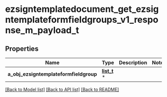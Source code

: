 # ezsigntemplatedocument_get_ezsigntemplateformfieldgroups_v1_response_m_payload_t

## Properties
Name | Type | Description | Notes
------------ | ------------- | ------------- | -------------
**a_obj_ezsigntemplateformfieldgroup** | [**list_t**](ezsigntemplateformfieldgroup_response_compound.md) \* |  | 

[[Back to Model list]](../README.md#documentation-for-models) [[Back to API list]](../README.md#documentation-for-api-endpoints) [[Back to README]](../README.md)



